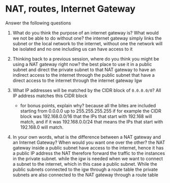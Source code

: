 # NAT, routes, Internet Gateway

Answer the following questions

1. What do you think the purpose of an internet gateway is? What would we not be able to do without one?
the internet gateway simply links the subnet or the local network to the internet, without one the network will be isolated and no one including  us can have access to it

2. Thinking back to a previous session, where do you think you might be using a NAT gateway right now?
the best place to use it in a public subnet and direct the private subnet to that NAT gateway to have an indirect access to the internet through the public subnet that have a direct access to the internet through the internet gateway Igw

3. What IP addresses will be matched by the CIDR block of `0.0.0.0/0`?
All IP address matches this CIDR block
   - for bonus points, explain why?
   because all the bites are included starting from 0.0.0.0 up to 255.255.255.255
   if for example the CIDR block was 192.168.0.0/16 that the IPs that start with 192.168 will match, and if it was 192.168.0.0/24 that means the IPs that start with 192.168.0 will match. 

4. In your own words, what is the difference between a NAT gateway and an Internet Gateway? When would you want one over the other?
the NAT gateway inside a public subnet have access to the internet, hence it has a public IP address the NAT therefore forward the traffic to the instances in the private subnet. while the igw is needed when we want to connect a subnet to the internet, which in this case a public subnet.
While the public subnets connected to the igw through a route table
the private subnets are also connected to the NAT gateway through a route table 